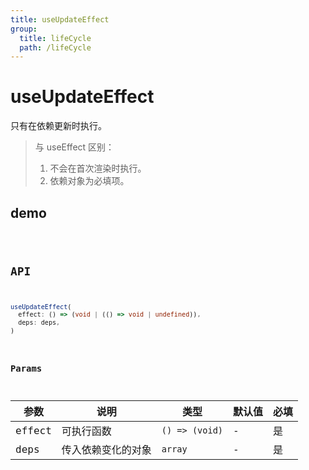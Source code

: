 ```yaml
---
title: useUpdateEffect
group:
  title: lifeCycle
  path: /lifeCycle
---
```


# useUpdateEffect

只有在依赖更新时执行。

> 与 useEffect 区别：
>
> 1. 不会在首次渲染时执行。
> 2. 依赖对象为必填项。

## demo

<code src="./Demo/index.tsx"/>

## API

```typescript
useUpdateEffect(
  effect: () => (void | (() => void | undefined)),
  deps: deps,
)
```

### Params

| **参数** | **说明**           | **类型**       | **默认值** | 必填 |
| -------- | ------------------ | -------------- | ---------- | ---- |
| effect   | 可执行函数         | `() => (void)` | -          | 是   |
| deps     | 传入依赖变化的对象 | `array`        | -          | 是   |
